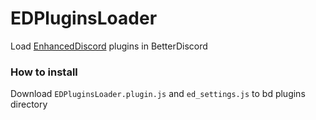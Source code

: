 # EDPluginsLoader
Load [EnhancedDiscord](https://github.com/joe27g/EnhancedDiscord) plugins in BetterDiscord 

### How to install
Download `EDPluginsLoader.plugin.js` and `ed_settings.js` to bd plugins directory
